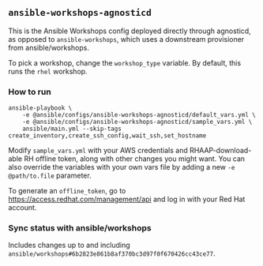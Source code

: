 ## `ansible-workshops-agnosticd`

This is the Ansible Workshops config deployed directly through agnosticd, as opposed to `ansible-workshops`, which
uses a downstream provisioner from ansible/workshops.

To pick a workshop, change the `workshop_type` variable. By default, this runs the `rhel` workshop.

### How to run

```shell
ansible-playbook \ 
    -e @ansible/configs/ansible-workshops-agnosticd/default_vars.yml \ 
    -e @ansible/configs/ansible-workshops-agnosticd/sample_vars.yml \
    ansible/main.yml --skip-tags create_inventory,create_ssh_config,wait_ssh,set_hostname
```

Modify `sample_vars.yml` with your AWS credentials and RHAAP-download-able RH offline token, along with
other changes you might want. You can also override the variables with your own vars file by adding a new
`-e @path/to.file` parameter.

To generate an `offline_token`, go to https://access.redhat.com/management/api and log in with your Red Hat account.


### Sync status with ansible/workshops

Includes changes up to and including `ansible/workshops#6b2823e861b8af370bc3d97f0f670426cc43ce77`.
